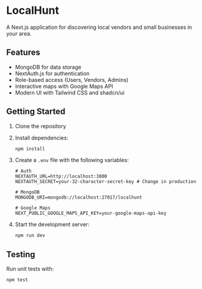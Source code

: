 # LocalHunt

A Next.js application for discovering local vendors and small businesses in your area.

## Features

- MongoDB for data storage
- NextAuth.js for authentication
- Role-based access (Users, Vendors, Admins)
- Interactive maps with Google Maps API
- Modern UI with Tailwind CSS and shadcn/ui

## Getting Started

1. Clone the repository
2. Install dependencies:
   ```bash
   npm install
   ```

3. Create a `.env` file with the following variables:
   ```properties
   # Auth
   NEXTAUTH_URL=http://localhost:3000
   NEXTAUTH_SECRET=your-32-character-secret-key # Change in production

   # MongoDB
   MONGODB_URI=mongodb://localhost:27017/localhunt

   # Google Maps
   NEXT_PUBLIC_GOOGLE_MAPS_API_KEY=your-google-maps-api-key
   ```

4. Start the development server:
   ```bash
   npm run dev
   ```

## Testing

Run unit tests with:
```bash
npm test
```

